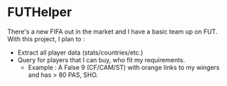 # FUTHelper
There's a new FIFA out in the market and I have a basic team up on FUT. With this project, I plan to :
- Extract all player data (stats/countries/etc.)
- Query for players that I can buy, who fit my requirements.
  * Example : A False 9 (CF/CAM/ST) with orange links to my wingers and has > 80 PAS, SHO.
